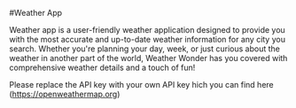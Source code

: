 #Weather App

Weather app is a user-friendly weather application designed to provide you with the most accurate and up-to-date weather information for any city you search. Whether you're planning your day, week, or just curious about the weather in another part of the world, Weather Wonder has you covered with comprehensive weather details and a touch of fun!

Please replace the API key with your own API key hich you can find here (https://openweathermap.org)